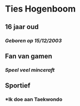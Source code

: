 # **Ties Hogenboom**

## **16 jaar oud**
### *Geboren op 15/12/2003*

## **Fan van gamen**
### *Speel veel minceraft*

## **Sportief**
### *Ik doe aan Taekwondo


